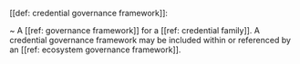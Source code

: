 [[def: credential governance framework]]:

~ A [[ref: governance framework]] for a [[ref: credential family]]. A credential governance framework may be included within or referenced by an [[ref: ecosystem governance framework]].

